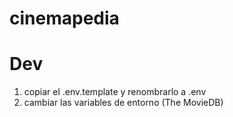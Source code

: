 # cinemapedia

# Dev

1. copiar el .env.template y renombrarlo a .env
2. cambiar las variables de entorno (The MovieDB)
